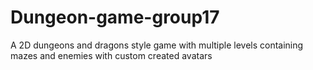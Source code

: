 # Dungeon-game-group17
A 2D dungeons and dragons style game with multiple levels containing mazes and enemies with custom created avatars
